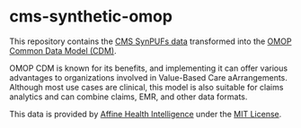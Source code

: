 # cms-synthetic-omop

This repository contains the [CMS SynPUFs data](https://data.cms.gov/collection/synthetic-medicare-enrollment-fee-for-service-claims-and-prescription-drug-event) transformed
into the [OMOP Common Data Model (CDM)](https://github.com/OHDSI/CommonDataModel).

OMOP CDM is known for its benefits, and implementing it can offer
various advantages to organizations involved in Value-Based Care aArrangements.
Although most use cases are clinical, this model is also suitable for claims analytics
and can combine claims, EMR, and other data formats.

This data is provided by [Affine Health Intelligence](https://affine-health.io) under the [MIT License](./LICENSE).
